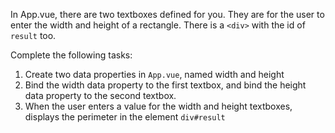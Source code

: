 In App.vue, there are two textboxes defined for you. They are for the user to enter the width and height of a rectangle. There is a `<div>` with the id of `result` too.

Complete the following tasks:
1. Create two data properties in `App.vue`, named width and height
2. Bind the width data property to the first textbox, and bind the height data property to the second textbox.
3. When the user enters a value for the width and height textboxes, displays the perimeter in the element `div#result`